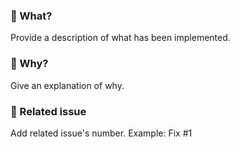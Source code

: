 ### :tophat: What?

Provide a description of what has been implemented.

### :thinking: Why?

Give an explanation of why.

### :link: Related issue

Add related issue's number. Example: Fix #1
